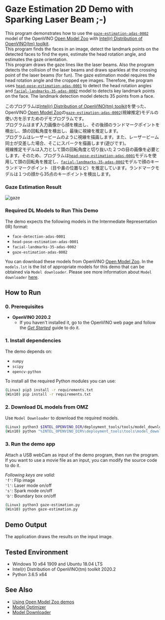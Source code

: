 # Gaze Estimation 2D Demo with Sparking Laser Beam ;-)
This program demonstrates how to use the [`gaze-estimation-adas-0002`](https://docs.openvinotoolkit.org/latest/_models_intel_gaze_estimation_adas_0002_description_gaze_estimation_adas_0002.html) model of the OpenVINO [Open Model Zoo](https://docs.openvinotoolkit.org/latest/_models_intel_index.html) with [Intel(r) Distribution of OpenVINO(tm) toolkit](https://software.intel.com/content/www/us/en/develop/tools/openvino-toolkit.html).  
This program finds the faces in an image, detect the landmark points on the detected faces to find the eyes, estimate the head rotation angle, and estimates the gaze orientation.  
This program draws the gaze lines like the laser beams. Also the program detects the collision of the laser beams and draws sparkles at the crossing point of the laser beams (for fun).
The gaze estimation model requires the head rotation angle and the cropped eye images. Therefore, the program uses [`head-pose-estimation-adas-0001`](https://docs.openvinotoolkit.org/latest/_models_intel_head_pose_estimation_adas_0001_description_head_pose_estimation_adas_0001.html) to detect the head rotation angles and [`facial-landmarks-35-adas-0002`](https://docs.openvinotoolkit.org/latest/_models_intel_facial_landmarks_35_adas_0002_description_facial_landmarks_35_adas_0002.html) model to detects key landmark points on the face. The landmark detection model detects 35 points from a face.  

このプログラムは[Intel(r) Distribution of OpenVINO(tm) toolkit](https://software.intel.com/content/www/us/en/develop/tools/openvino-toolkit.html)を使った、OpenVINO [Open Model Zoo](https://docs.openvinotoolkit.org/latest/_models_intel_index.html)の[`gaze-estimation-adas-0002`](https://docs.openvinotoolkit.org/latest/_models_intel_gaze_estimation_adas_0002_description_gaze_estimation_adas_0002.html)(視線推定)モデルの使い方を示すためのデモプログラムです。  
プログラムはまず入力画像から顔を検出し、その後顔のランドマークポイントを検出し、頭の回転角度を検出し、最後に視線を推定します。  
プログラムはレーザービームのように視線を描画します。また、レーザービーム同士が交差した場合、そこにスパークを描画します(遊びです)。  
視線推定モデルは入力として頭の回転角度と切り抜いた２つの目の画像を必要とします。そのため、プログラムは[`head-pose-estimation-adas-0001`](https://docs.openvinotoolkit.org/latest/_models_intel_head_pose_estimation_adas_0001_description_head_pose_estimation_adas_0001.html)モデルを使用して頭の回転角を推定し、[`facial-landmarks-35-adas-0002`](https://docs.openvinotoolkit.org/latest/_models_intel_facial_landmarks_35_adas_0002_description_facial_landmarks_35_adas_0002.html)モデルで顔のキーランドマークポイント（目や鼻の位置など）を推定しています。ランドマークモデルは１つの顔から35点のキーポイントを検出します。    


### Gaze Estimation Result
![gaze](./resources/gaze.gif)


### Required DL Models to Run This Demo

The demo expects the following models in the Intermediate Representation (IR) format:

  * `face-detection-adas-0001`
  * `head-pose-estimation-adas-0001`
  * `facial-landmarks-35-adas-0002`
  * `gaze-estimation-adas-0002`

You can download these models from OpenVINO [Open Model Zoo](https://github.com/opencv/open_model_zoo).
In the `models.lst` is the list of appropriate models for this demo that can be obtained via `Model downloader`.
Please see more information about `Model downloader` [here](../../../tools/downloader/README.md).

## How to Run


### 0. Prerequisites
- **OpenVINO 2020.2**
  - If you haven't installed it, go to the OpenVINO web page and follow the [*Get Started*](https://software.intel.com/en-us/openvino-toolkit/documentation/get-started) guide to do it.  

### 1. Install dependencies  
The demo depends on:
- `numpy`
- `scipy`
- `opencv-python`

To install all the required Python modules you can use:

``` sh
(Linux) pip3 install -r requirements.txt
(Win10) pip install -r requirements.txt
```

### 2. Download DL models from OMZ
Use `Model Downloader` to download the required models.
``` sh
(Linux) python3 $INTEL_OPENVINO_DIR/deployment_tools/tools/model_downloader/downloader.py --list models.lst
(Win10) python "%INTEL_OPENVINO_DIR%\deployment_tools\tools\model_downloader\downloader.py" --list models.lst
```

### 3. Run the demo app
Attach a USB webCam as input of the demo program, then run the program. If you want to use a movie file as an input, you can modify the source code to do it.  

*Following keys are valid:*  
`'f'`: Flip image  
`'l'`: Laser mode on/off  
`'s'`: Spark mode on/off  
`'b'`: Boundary box on/off  

``` sh
(Linux) python3 gaze-estimation.py
(Win10) python gaze-estimation.py
```

## Demo Output  
The application draws the results on the input image.

## Tested Environment  
- Windows 10 x64 1909 and Ubuntu 18.04 LTS  
- Intel(r) Distribution of OpenVINO(tm) toolkit 2020.2  
- Python 3.6.5 x64  

## See Also  
* [Using Open Model Zoo demos](../../README.md)  
* [Model Optimizer](https://docs.openvinotoolkit.org/latest/_docs_MO_DG_Deep_Learning_Model_Optimizer_DevGuide.html)  
* [Model Downloader](../../../tools/downloader/README.md)  
